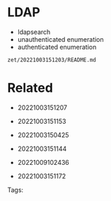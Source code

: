 # LDAP
- ldapsearch
- unauthenticated enumeration
- authenticated enumeration

` zet/20221003151203/README.md `

# Related

- 20221003151207

- 20221003151153

- 20221003150425

- 20221003151144

- 20221009102436

- 20221003151172


Tags:

    
